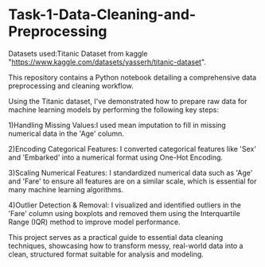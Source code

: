 # Task-1-Data-Cleaning-and-Preprocessing
Datasets used:Titanic Dataset from kaggle "https://www.kaggle.com/datasets/yasserh/titanic-dataset".

This repository contains a Python notebook detailing a comprehensive data preprocessing and cleaning workflow.

Using the Titanic dataset, I've demonstrated how to prepare raw data for machine learning models by performing the following key steps:

1)Handling Missing Values:I used mean imputation to fill in missing numerical data in the 'Age' column.

2)Encoding Categorical Features: I converted categorical features like 'Sex' and 'Embarked' into a numerical format using One-Hot Encoding.

3)Scaling Numerical Features: I standardized numerical data such as 'Age' and 'Fare' to ensure all features are on a similar scale, which is essential for many machine learning algorithms.

4)Outlier Detection & Removal: I visualized and identified outliers in the 'Fare' column using boxplots and removed them using the Interquartile Range (IQR) method to improve model performance.

This project serves as a practical guide to essential data cleaning techniques, showcasing how to transform messy, real-world data into a clean, structured format suitable for analysis and modeling.
